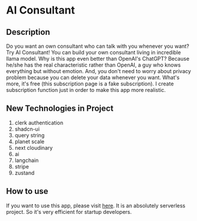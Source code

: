# AI Consultant

## Description

Do you want an own consultant who can talk with you whenever you want? Try AI Consultant! You can build your own consultant living in incredible llama model.
Why is this app even better than OpenAI's ChatGPT? Because he/she has the real characteristic rather than OpenAI, a guy who knows everything but without emotion.
And, you don't need to worry about privacy problem because you can delete your data whenever you want.
What's more, it's free (this subscription page is a fake subscription). I create subscription function just in order to make this app more realistic.

## New Technologies in Project

1. clerk authentication
2. shadcn-ui
3. query string
4. planet scale
5. next cloudinary
6. ai
7. langchain
8. stripe
9. zustand

## How to use
If you want to use this app, please visit [here](https://ai-consultant-two.vercel.app/). It is an absolutely serverless project. So it's very efficient for startup developers.